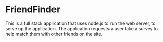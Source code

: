 # FriendFinder
This is a full stack application that uses node.js to run the web server, to serve up the application.  The application requests a user take a survey to help match them with other friends on the site.
